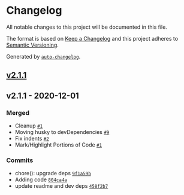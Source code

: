 # Changelog

All notable changes to this project will be documented in this file.

The format is based on [Keep a Changelog](https://keepachangelog.com/en/1.0.0/)
and this project adheres to [Semantic Versioning](https://semver.org/spec/v2.0.0.html).

Generated by [`auto-changelog`](https://github.com/CookPete/auto-changelog).

## [v2.1.1](https://github.com/little-core-labs/chromafi/compare/v2.1.1...v2.1.1)

## v2.1.1 - 2020-12-01

### Merged

- Cleanup [`#1`](https://github.com/little-core-labs/chromafi/pull/1)
- Moving husky to devDependencies [`#9`](https://github.com/little-core-labs/chromafi/pull/9)
- Fix indents [`#2`](https://github.com/little-core-labs/chromafi/pull/2)
- Mark/Highlight Portions of Code [`#1`](https://github.com/little-core-labs/chromafi/pull/1)

### Commits

- chore(): upgrade deps [`9f1a59b`](https://github.com/little-core-labs/chromafi/commit/9f1a59be51e51a68772178cb4c787d2e9fdc0ba0)
- Adding code [`804ca4a`](https://github.com/little-core-labs/chromafi/commit/804ca4ab2efbab7f2a53d8b0c91bb088a0ff0934)
- update readme and dev deps [`458f2b7`](https://github.com/little-core-labs/chromafi/commit/458f2b72b3a8455673a860d41802a21dd2e490e5)
